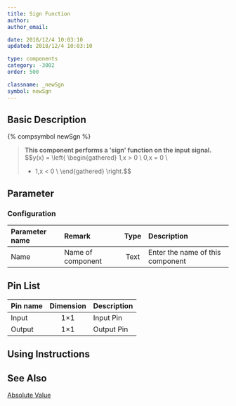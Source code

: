 ```yaml
---
title: Sign Function
author: 
author_email:

date: 2018/12/4 10:03:10
updated: 2018/12/4 10:03:10

type: components
category: -3002
order: 500

classname: _newSgn
symbol: newSgn
---
```

## Basic Description
{% compsymbol newSgn %}

> **This component performs a 'sign' function on the input signal.**
> $$y(x) = \left\{ \begin{gathered}
>  1,x > 0  \\
>  0,x = 0  \\
>   - 1,x < 0 \\ 
> \end{gathered}  \right.$$



## Parameter
### Configuration
| Parameter name | Remark | Type | Description |
| :--- | :--- | :--: | :--- |
| Name | Name of component | Text | Enter the name of this component |


## Pin List

| Pin name | Dimension | Description |
| :--- | :--:  | :--- |
| Input | 1×1 | Input Pin |
| Output | 1×1 | Output Pin |

## Using Instructions



## See Also

[Absolute Value](comp_newAbs.md)
